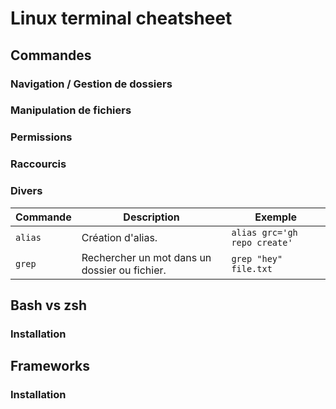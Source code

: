 # Linux terminal cheatsheet

## Commandes

### Navigation / Gestion de dossiers

### Manipulation de fichiers

### Permissions

### Raccourcis

### Divers

| Commande      | Description                                   | Exemple                               |
| ------------- | --------------------------------------------- | ------------------------------------- |
| `alias`       | Création d'alias.                             | `alias grc='gh repo create'`          |
| `grep`        | Rechercher un mot dans un dossier ou fichier. | `grep "hey" file.txt`                 |

## Bash vs zsh

### Installation

## Frameworks

### Installation
